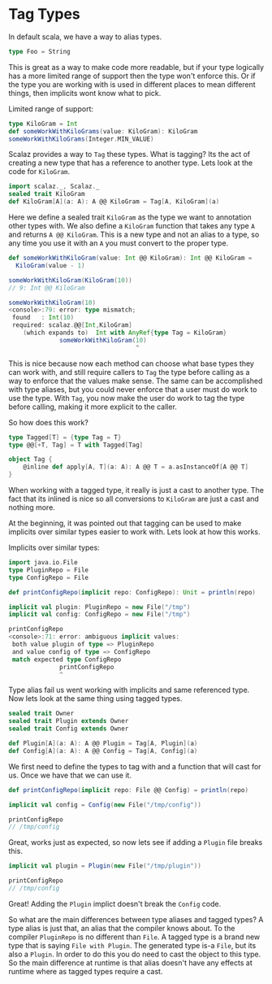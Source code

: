 # Tag Types
In default scala, we have a way to alias types.

```scala
type Foo = String
```

This is great as a way to make code more readable, but if your type logically has a more limited range of support then the type won't enforce this.  Or if the type you are working with is used in different places to mean different things, then implicits wont know what to pick.

Limited range of support:

```scala
type KiloGram = Int
def someWorkWithKiloGrams(value: KiloGram): KiloGram
someWorkWithKiloGrams(Integer.MIN_VALUE)
```

Scalaz provides a way to `Tag` these types.  What is tagging?  Its the act of creating a new type that has a reference to another type.  Lets look at the code for `KiloGram`.

```scala
import scalaz._, Scalaz._
sealed trait KiloGram
def KiloGram[A](a: A): A @@ KiloGram = Tag[A, KiloGram](a)
```

Here we define a sealed trait `KiloGram` as the type we want to annotation other types with.  We also define a `KiloGram` function that takes any type `A` and returns `A @@ KiloGram`.  This is a new type and not an alias to a type, so any time you use it with an `A` you must convert to the proper type.

```scala
def someWorkWithKiloGram(value: Int @@ KiloGram): Int @@ KiloGram = 
  KiloGram(value - 1)

someWorkWithKiloGram(KiloGram(10))
// 9: Int @@ KiloGram

someWorkWithKiloGram(10)
<console>:79: error: type mismatch;
 found   : Int(10)
 required: scalaz.@@[Int,KiloGram]
    (which expands to)  Int with AnyRef{type Tag = KiloGram}
              someWorkWithKiloGram(10)
                                   ^
```

This is nice because now each method can choose what base types they can work with, and still require callers to `Tag` the type before calling as a way to enforce that the values make sense.  The same can be accomplished with type aliases, but you could never enforce that a user must do work to use the type.  With `Tag`, you now make the user do work to tag the type before calling, making it more explicit to the caller.

So how does this work?

```scala
type Tagged[T] = {type Tag = T}
type @@[+T, Tag] = T with Tagged[Tag]

object Tag {
    @inline def apply[A, T](a: A): A @@ T = a.asInstanceOf[A @@ T]
}
```

When working with a tagged type, it really is just a cast to another type.  The fact that its inlined is nice so all conversions to `KiloGram` are just a cast and nothing more.

At the beginning, it was pointed out that tagging can be used to make implicits over similar types easier to work with.  Lets look at how this works.

Implicits over similar types:

```scala
import java.io.File
type PluginRepo = File
type ConfigRepo = File

def printConfigRepo(implicit repo: ConfigRepo): Unit = println(repo)

implicit val plugin: PluginRepo = new File("/tmp")
implicit val config: ConfigRepo = new File("/tmp")

printConfigRepo
<console>:71: error: ambiguous implicit values:
 both value plugin of type => PluginRepo
 and value config of type => ConfigRepo
 match expected type ConfigRepo
              printConfigRepo
              ^
```

Type alias fail us went working with implicits and same referenced type.  Now lets look at the same thing using tagged types.

```scala
sealed trait Owner
sealed trait Plugin extends Owner
sealed trait Config extends Owner

def Plugin[A](a: A): A @@ Plugin = Tag[A, Plugin](a)
def Config[A](a: A): A @@ Config = Tag[A, Config](a)
```

We first need to define the types to tag with and a function that will cast for us.  Once we have that we can use it.

```scala
def printConfigRepo(implicit repo: File @@ Config) = println(repo)

implicit val config = Config(new File("/tmp/config"))

printConfigRepo
// /tmp/config
```

Great, works just as expected, so now lets see if adding a `Plugin` file breaks this.

```scala
implicit val plugin = Plugin(new File("/tmp/plugin"))

printConfigRepo
// /tmp/config
```

Great!  Adding the `Plugin` implict doesn't break the `Config` code.

So what are the main differences between type aliases and tagged types?  A type alias is just that, an alias that the compiler knows about.  To the compiler `PluginRepo` is no different than `File`.  A tagged type is a brand new type that is saying `File with Plugin`.  The generated type is-a `File`, but its also a `Plugin`.  In order to do this you do need to cast the object to this type.  So the main difference at runtime is that alias doesn't have any effects at runtime where as tagged types require a cast.
